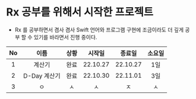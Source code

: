 # Rx 공부를 위해서 시작한 프로젝트

- Rx 를 공부하면서 겸사 겸사 Swift 언어와 프로그램 구현에 조금이라도 더 깊게 공부 할 수 있기를 바라면서 진행 중이다.

<div align=center>

|No|이름|상황|시작일|종료일|소요일|
|:-:|:-:|:-:|:-:|:-:|:-:|
|1|계산기|완료|22.10.27|22.10.27|1일|
|2|D-Day 계산기|완료|22.10.30|22.11.01|3일|
|3|ㅇ|ㅅ|ㅅ|ㅈ|ㅅ|

</div>

